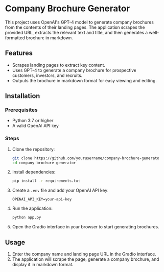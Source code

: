 # Company Brochure Generator

This project uses OpenAI's GPT-4 model to generate company brochures from the contents of their landing pages. The application scrapes the provided URL, extracts the relevant text and title, and then generates a well-formatted brochure in markdown.

## Features

- Scrapes landing pages to extract key content.
- Uses GPT-4 to generate a company brochure for prospective customers, investors, and recruits.
- Outputs the brochure in markdown format for easy viewing and editing.

## Installation

### Prerequisites

- Python 3.7 or higher
- A valid OpenAI API key

### Steps

1. Clone the repository:
    ```bash
    git clone https://github.com/yourusername/company-brochure-generator.git
    cd company-brochure-generator
    ```

2. Install dependencies:
    ```bash
    pip install -r requirements.txt
    ```

3. Create a `.env` file and add your OpenAI API key:
    ```env
    OPENAI_API_KEY=your-api-key
    ```

4. Run the application:
    ```bash
    python app.py
    ```

5. Open the Gradio interface in your browser to start generating brochures.
   
## Usage

1. Enter the company name and landing page URL in the Gradio interface.
2. The application will scrape the page, generate a company brochure, and display it in markdown format.



